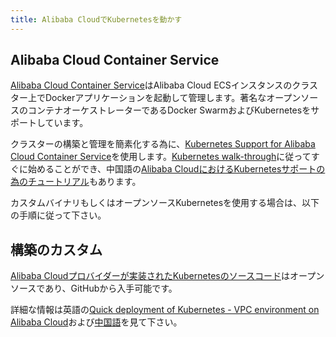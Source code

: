 ```yaml
---
title: Alibaba CloudでKubernetesを動かす
---
```


## Alibaba Cloud Container Service

[Alibaba Cloud Container Service](https://www.aliyun.com/product/containerservice)はAlibaba Cloud ECSインスタンスのクラスター上でDockerアプリケーションを起動して管理します。著名なオープンソースのコンテナオーケストレーターであるDocker SwarmおよびKubernetesをサポートしています。

クラスターの構築と管理を簡素化する為に、[Kubernetes Support for Alibaba Cloud Container Service](https://www.aliyun.com/solution/kubernetes/)を使用します。[Kubernetes walk-through](https://help.aliyun.com/document_detail/53751.html)に従ってすぐに始めることができ、中国語の[Alibaba CloudにおけるKubernetesサポートの為のチュートリアル](https://yq.aliyun.com/teams/11/type_blog-cid_200-page_1)もあります。

カスタムバイナリもしくはオープンソースKubernetesを使用する場合は、以下の手順に従って下さい。

## 構築のカスタム

[Alibaba Cloudプロバイダーが実装されたKubernetesのソースコード](https://github.com/AliyunContainerService/kubernetes)はオープンソースであり、GitHubから入手可能です。

詳細な情報は英語の[Quick deployment of Kubernetes - VPC environment on Alibaba Cloud](https://www.alibabacloud.com/forum/read-830)および[中国語](https://yq.aliyun.com/articles/66474)を見て下さい。
